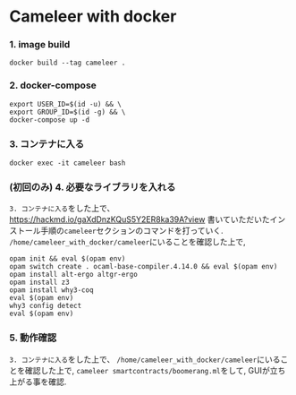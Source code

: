 # Cameleer with docker

### 1. image build
`docker build --tag cameleer .`


### 2. docker-compose
```
export USER_ID=$(id -u) && \
export GROUP_ID=$(id -g) && \
docker-compose up -d
```


### 3. コンテナに入る
`docker exec -it cameleer bash`

### (初回のみ) 4. 必要なライブラリを入れる
`3. コンテナに入る`をした上で、
https://hackmd.io/gaXdDnzKQuS5Y2ER8ka39A?view
書いていただいたインストール手順の`cameleer`セクションのコマンドを打っていく.
`/home/cameleer_with_docker/cameleer`にいることを確認した上で,
```
opam init && eval $(opam env)
opam switch create . ocaml-base-compiler.4.14.0 && eval $(opam env)
opam install alt-ergo altgr-ergo
opam install z3
opam install why3-coq
eval $(opam env)
why3 config detect
eval $(opam env)
```


### 5. 動作確認
`3. コンテナに入る`をした上で、
`/home/cameleer_with_docker/cameleer`にいることを確認した上で,
`cameleer smartcontracts/boomerang.ml`をして, GUIが立ち上がる事を確認.

